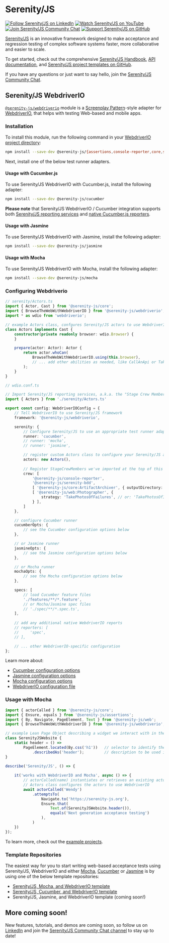 # Serenity/JS

[![Follow Serenity/JS on LinkedIn](https://img.shields.io/badge/Follow-Serenity%2FJS%20-0077B5?logo=linkedin)](https://www.linkedin.com/company/serenity-js)
[![Watch Serenity/JS on YouTube](https://img.shields.io/badge/Watch-@serenity--js-E62117?logo=youtube)](https://www.youtube.com/@serenity-js)
[![Join Serenity/JS Community Chat](https://img.shields.io/badge/Chat-Serenity%2FJS%20Community-FBD30B?logo=matrix)](https://matrix.to/#/#serenity-js:gitter.im)
[![Support Serenity/JS on GitHub](https://img.shields.io/badge/Support-@serenity--js-703EC8?logo=github)](https://github.com/sponsors/serenity-js)

[Serenity/JS](https://serenity-js.org) is an innovative framework designed to make acceptance and regression testing
of complex software systems faster, more collaborative and easier to scale.

To get started, check out the comprehensive [Serenity/JS Handbook](https://serenity-js.org/handbook), [API documentation](https://serenity-js.org/api/core), and [Serenity/JS project templates on GitHub](https://serenity-js.org/handbook/getting-started#serenityjs-project-templates).

If you have any questions or just want to say hello, join the [Serenity/JS Community Chat](https://matrix.to/#/#serenity-js:gitter.im).

## Serenity/JS WebdriverIO

[`@serenity-js/webdriverio`](https://serenity-js.org/modules/webdriverio/) module is a [Screenplay Pattern](https://serenity-js.org/handbook/thinking-in-serenity-js/screenplay-pattern.html)-style adapter
for [WebdriverIO](https://webdriver.io/), that helps with testing Web-based and mobile apps.

### Installation

To install this module, run the following command in your [WebdriverIO project directory](https://webdriver.io/docs/gettingstarted/):

```bash
npm install --save-dev @serenity-js/{assertions,console-reporter,core,serenity-bdd,web,webdriverio}
```

Next, install one of the below test runner adapters.

#### Usage with Cucumber.js

To use Serenity/JS WebdriverIO with Cucumber.js, install the following adapter:
```bash
npm install --save-dev @serenity-js/cucumber
```

**Please note** that Serenity/JS WebdriverIO / Cucumber integration supports both [Serenity/JS reporting services](https://serenity-js.org/handbook/reporting/index.html) and [native Cucumber.js reporters](https://github.com/cucumber/cucumber-js/blob/main/docs/cli.md#built-in-formatters).

#### Usage with Jasmine

To use Serenity/JS WebdriverIO with Jasmine, install the following adapter:
```bash
npm install --save-dev @serenity-js/jasmine
```

#### Usage with Mocha

To use Serenity/JS WebdriverIO with Mocha, install the following adapter:
```bash
npm install --save-dev @serenity-js/mocha
```

### Configuring Webdriverio

```typescript
// serenity/Actors.ts
import { Actor, Cast } from '@serenity-js/core';
import { BrowseTheWebWithWebdriverIO } from '@serenity-js/webdriverio';
import * as wdio from 'webdriverio';

// example Actors class, confgures Serenity/JS actors to use WebdriverIO
class Actors implements Cast {
    constructor(private readonly browser: wdio.Browser) {
    }

    prepare(actor: Actor): Actor {
        return actor.whoCan(
            BrowseTheWebWithWebdriverIO.using(this.browser),
            // ... add other abilities as needed, like CallAnApi or TakeNotes
        );
    }
}

```

```typescript
// wdio.conf.ts

// Import Serenity/JS reporting services, a.k.a. the "Stage Crew Members"
import { Actors } from './serenity/Actors.ts'

export const config: WebdriverIOConfig = {
    // Tell WebdriverIO to use Serenity/JS framework
    framework: '@serenity-js/webdriverio',

    serenity: {
        // Configure Serenity/JS to use an appropriate test runner adapter
        runner: 'cucumber',
        // runner: 'mocha',
        // runner: 'jasmine',

        // register custom Actors class to configure your Serenity/JS actors
        actors: new Actors(),
        
        // Register StageCrewMembers we've imported at the top of this file    
        crew: [
            '@serenity-js/console-reporter',
            '@serenity-js/serenity-bdd',
            [ '@serenity-js/core:ArtifactArchiver', { outputDirectory: 'target/site/serenity' } ],
            [ '@serenity-js/web:Photographer', { 
                strategy: 'TakePhotosOfFailures', // or: 'TakePhotosOfInteractions'
            } ],
        ]
    },

    // configure Cucumber runner
    cucumberOpts: {
        // see the Cucumber configuration options below
    },

    // or Jasmine runner
    jasmineOpts: {
        // see the Jasmine configuration options below
    },

    // or Mocha runner
    mochaOpts: {
        // see the Mocha configuration options below
    },

    specs: [
        // load Cucumber feature files
        './features/**/*.feature',
        // or Mocha/Jasmine spec files 
        // './spec/**/*.spec.ts',
    ],
    
    // add any additional native WebdriverIO reports
    // reporters: [
    //     'spec',
    // ],

    // ... other WebdriverIO-specific configuration   
};
```

Learn more about:
- [Cucumber configuration options](https://serenity-js.org/modules/cucumber/class/src/cli/CucumberConfig.ts~CucumberConfig.html)
- [Jasmine configuration options](https://serenity-js.org/modules/jasmine/class/src/adapter/JasmineConfig.ts~JasmineConfig.html)
- [Mocha configuration options](https://serenity-js.org/modules/mocha/class/src/adapter/MochaConfig.ts~MochaConfig.html)
- [WebdriverIO configuration file](https://webdriver.io/docs/configurationfile/)

### Usage with Mocha

```typescript
import { actorCalled } from '@serenity-js/core';
import { Ensure, equals } from '@serenity-js/assertions';
import { By, Navigate, PageElement, Text } from '@serenity-js/web';
import { BrowseTheWebWithWebdriverIO } from '@serenity-js/webdriverio';

// example Lean Page Object describing a widget we interact with in the test
class SerenityJSWebsite {
    static header = () =>
        PageElement.located(By.css('h1'))   // selector to identify the interactable element
            .describedAs('header');         // description to be used in reports
}

describe('Serenity/JS', () => {
    
    it('works with WebdriverIO and Mocha', async () => {
        // actorCalled(name) instantiates or retrieves an existing actor identified by name
        // Actors class configures the actors to use WebdriverIO 
        await actorCalled('Wendy')
            .attemptsTo(
                Navigate.to('https://serenity-js.org'),
                Ensure.that(
                    Text.of(SerenityJSWebsite.header()),
                    equals('Next generation acceptance testing')
                ),
            )
    })
});
```

To learn more, check out the [example projects](https://github.com/serenity-js/serenity-js/tree/main/examples).

### Template Repositories

The easiest way for you to start writing web-based acceptance tests using Serenity/JS, WebdriverIO and either [Mocha](https://mochajs.org/), [Cucumber](https://github.com/cucumber/cucumber-js) or [Jasmine](https://jasmine.github.io/) is by using one of the below template repositories:

- [Serenity/JS, Mocha, and WebdriverIO template](https://github.com/serenity-js/serenity-js-mocha-webdriverio-template)
- [Serenity/JS, Cucumber, and WebdriverIO template](https://github.com/serenity-js/serenity-js-cucumber-webdriverio-template)
- Serenity/JS, Jasmine, and WebdriverIO template (coming soon!)

## More coming soon!

New features, tutorials, and demos are coming soon, so follow us on [LinkedIn](https://www.linkedin.com/company/serenity-js) and join the [Serenity/JS Community Chat channel](https://matrix.to/#/#serenity-js:gitter.im) to stay up to date!
